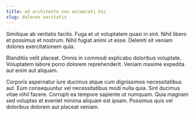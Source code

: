 ```yaml
---
title: ad architecto non occaecati hic
slug: dolores veritatis
---
```


Similique ab veritatis facilis. Fuga et ut voluptatem quasi in sint. Nihil libero et possimus et nostrum. Nihil fugiat animi ut esse. Deleniti sit veniam dolores exercitationem quia.

Blanditiis velit placeat. Omnis in commodi explicabo doloribus voluptate. Voluptatem labore porro dolorem reprehenderit. Veniam maxime expedita aut enim aut aliquam.

Corporis aspernatur iure ducimus atque cum dignissimos necessitatibus aut. Eum consequuntur vel necessitatibus modi nulla quia. Sint ducimus vitae nihil facere. Corrupti ea tempore sapiente ut numquam. Quia magnam sed voluptas et eveniet minima aliquam est ipsam. Possimus quis vel doloribus dolorem aut placeat veniam.
